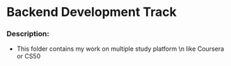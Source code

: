 # Backend Development Track

### Description:
- This folder contains my work on multiple study platform \n like Coursera or CS50